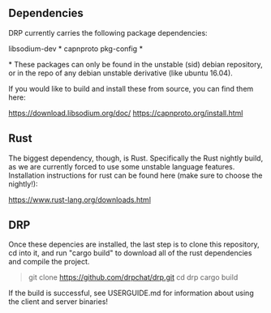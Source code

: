 ## Dependencies

DRP currently carries the following package dependencies:

libsodium-dev *
capnproto
pkg-config *

\* These packages can only be found in the unstable (sid) debian repository, or in the repo of any debian unstable derivative (like ubuntu 16.04).

If you would like to build and install these from source, you can find them here:

https://download.libsodium.org/doc/
https://capnproto.org/install.html

## Rust

The biggest dependency, though, is Rust. Specifically the Rust nightly build, as we are currently forced to use some unstable language features. Installation instructions for rust can be found here (make sure to choose the nightly!):

https://www.rust-lang.org/downloads.html

## DRP

Once these depencies are installed, the last step is to clone this repository, cd into it, and run "cargo build" to download all of the rust dependencies and compile the project.

> git clone https://github.com/drpchat/drp.git
> cd drp
> cargo build

If the build is successful, see USERGUIDE.md for information about using the client and server binaries!
